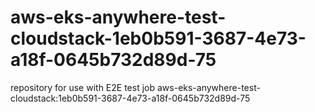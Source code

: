 # aws-eks-anywhere-test-cloudstack-1eb0b591-3687-4e73-a18f-0645b732d89d-75
repository for use with E2E test job aws-eks-anywhere-test-cloudstack:1eb0b591-3687-4e73-a18f-0645b732d89d-75
